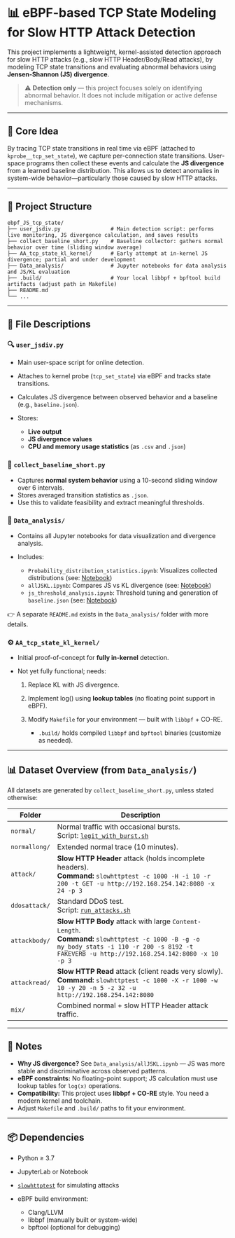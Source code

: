 # 📊 eBPF-based TCP State Modeling for Slow HTTP Attack Detection

This project implements a lightweight, kernel-assisted detection approach for slow HTTP attacks (e.g., slow HTTP Header/Body/Read attacks), by modeling TCP state transitions and evaluating abnormal behaviors using **Jensen-Shannon (JS) divergence**.

> ⚠️ **Detection only** — this project focuses solely on identifying abnormal behavior. It does not include mitigation or active defense mechanisms.

---

## 🧠 Core Idea

By tracing TCP state transitions in real time via eBPF (attached to `kprobe__tcp_set_state`), we capture per-connection state transitions. User-space programs then collect these events and calculate the **JS divergence** from a learned baseline distribution. This allows us to detect anomalies in system-wide behavior—particularly those caused by slow HTTP attacks.

---

## 📁 Project Structure

```
ebpf_JS_tcp_state/
├── user_jsdiv.py                # Main detection script: performs live monitoring, JS divergence calculation, and saves results
├── collect_baseline_short.py    # Baseline collector: gathers normal behavior over time (sliding window average)
├── AA_tcp_state_kl_kernel/      # Early attempt at in-kernel JS divergence; partial and under development
├── Data_analysis/               # Jupyter notebooks for data analysis and JS/KL evaluation
├── .build/                      # Your local libbpf + bpftool build artifacts (adjust path in Makefile)
├── README.md
└── ...
```

---

## 📜 File Descriptions

### 🔍 `user_jsdiv.py`

* Main user-space script for online detection.
* Attaches to kernel probe (`tcp_set_state`) via eBPF and tracks state transitions.
* Calculates JS divergence between observed behavior and a baseline (e.g., `baseline.json`).
* Stores:

  * **Live output**
  * **JS divergence values**
  * **CPU and memory usage statistics** (as `.csv` and `.json`)

### 🧪 `collect_baseline_short.py`

* Captures **normal system behavior** using a 10-second sliding window over 6 intervals.
* Stores averaged transition statistics as `.json`.
* Use this to validate feasibility and extract meaningful thresholds.

### 📂 `Data_analysis/`

* Contains all Jupyter notebooks for data visualization and divergence analysis.
* Includes:

  * `Probability_distribution_statistics.ipynb`: Visualizes collected distributions (see: [Notebook](https://github.com/awmwl/ebpf_JS_tcp_state/blob/main/Data_analysis/Probability_distribution_statistics.ipynb))
  * `allJSKL.ipynb`: Compares JS vs KL divergence (see: [Notebook](https://github.com/awmwl/ebpf_JS_tcp_state/blob/main/Data_analysis/allJSKL.ipynb))
  * `js_threshold_analysis.ipynb`: Threshold tuning and generation of `baseline.json` (see: [Notebook](https://github.com/awmwl/ebpf_JS_tcp_state/blob/main/Data_analysis/js_threshold_analysis.ipynb))

👉 A separate `README.md` exists in the `Data_analysis/` folder with more details.

### ⚙️ `AA_tcp_state_kl_kernel/`

* Initial proof-of-concept for **fully in-kernel** detection.
* Not yet fully functional; needs:

  1. Replace KL with JS divergence.
  2. Implement log() using **lookup tables** (no floating point support in eBPF).
  3. Modify `Makefile` for your environment — built with `libbpf` + CO-RE.

     * `.build/` holds compiled `libbpf` and `bpftool` binaries (customize as needed).

---

## 📊 Dataset Overview (from `Data_analysis/`)

All datasets are generated by `collect_baseline_short.py`, unless stated otherwise:

| Folder        | Description                                                                                                                                       |
| ------------- | ------------------------------------------------------------------------------------------------------------------------------------------------- |
| `normal/`     | Normal traffic with occasional bursts. <br> Script: [`legit_with_burst.sh`](https://github.com/awmwl/ebpf_xdp_ddos/blob/main/legit_with_burst.sh) |
| `normallong/` | Extended normal trace (10 minutes).                                                                                                               |
| `attack/`     | **Slow HTTP Header** attack (holds incomplete headers).<br>**Command:** ```slowhttptest -c 1000 -H -i 10 -r 200 -t GET -u http://192.168.254.142:8080 -x 24 -p 3```                                           |
| `ddosattack/` | Standard DDoS test.<br> Script: [`run_attacks.sh`](https://github.com/awmwl/ebpf_xdp_ddos/blob/main/run_attacks.sh)                               |
| `attackbody/` | **Slow HTTP Body** attack with large `Content-Length`.<br>**Command:** ```slowhttptest -c 1000 -B -g -o my_body_stats -i 110 -r 200 -s 8192 -t FAKEVERB -u http://192.168.254.142:8080 -x 10 -p 3```                                                                                            |
| `attackread/` | **Slow HTTP Read** attack (client reads very slowly).<br>**Command:** ```slowhttptest -c 1000 -X -r 1000 -w 10 -y 20 -n 5 -z 32 -u http://192.168.254.142:8080```                                                                                             |
| `mix/`        | Combined normal + slow HTTP Header attack traffic.                                                                                                |

---

## 📌 Notes

* **Why JS divergence?** See `Data_analysis/allJSKL.ipynb` — JS was more stable and discriminative across observed patterns.
* **eBPF constraints:** No floating-point support; JS calculation must use lookup tables for `log(x)` operations.
* **Compatibility:** This project uses **libbpf + CO-RE** style. You need a modern kernel and toolchain.
* Adjust `Makefile` and `.build/` paths to fit your environment.

---

## 📦 Dependencies

* Python ≥ 3.7
* JupyterLab or Notebook
* [`slowhttptest`](https://github.com/shekyan/slowhttptest) for simulating attacks 
* eBPF build environment:

  * Clang/LLVM
  * libbpf (manually built or system-wide)
  * bpftool (optional for debugging)

